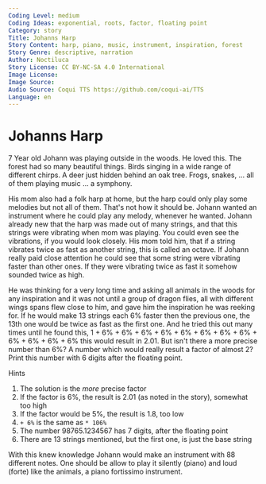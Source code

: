 ```yaml
---
Coding Level: medium
Coding Ideas: exponential, roots, factor, floating point
Category: story
Title: Johanns Harp
Story Content: harp, piano, music, instrument, inspiration, forest
Story Genre: descriptive, narration
Author: Noctiluca
Story License: CC BY-NC-SA 4.0 International
Image License:
Image Source:
Audio Source: Coqui TTS https://github.com/coqui-ai/TTS
Language: en
---
```


# Johanns Harp

7 Year old Johann was playing outside in the woods. He loved this. The forest
had so many beautiful things. Birds singing in a wide range of different chirps.
A deer just hidden behind an oak tree. Frogs, snakes,  ... all of them playing
music ... a symphony.

His mom also had a folk harp at home, but the harp could only play some melodies
but not all of them. That's not how it should be. Johann wanted an instrument
where he could play any melody, whenever he wanted. Johann already new that the
harp was made out of many strings, and that this strings were vibrating when mom
was playing. You could even see the vibrations, if you would look closely. His
mom told him, that if a string vibrates twice as fast as another string, this is
called an octave. If Johann really paid close attention he could see that some
string were vibrating faster than other ones. If they were vibrating twice as
fast it somehow sounded twice as high.

He was thinking for a very long time and asking all animals in the woods for any
inspiration and it was not until a group of dragon flies, all with different
wings spans flew close to him, and gave him the inspiration he was reeking for.
If he would make 13 strings each 6% faster then the previous one, the 13th one
would be twice as fast as the first one. And he tried this out many times until
he found this, 1 + 6% + 6% + 6% + 6% + 6% + 6% + 6% + 6% + 6% + 6% + 6% + 6%
this would result in 2.01. But isn't there a more precise number than 6%? A
number which would really result a factor of almost 2? Print this number with 6
digits after the floating point.

<div data-solution="1.059463"></div>

Hints

1. The solution is the *more* precise factor
2. If the factor is 6%, the result is 2.01 (as noted in the story), somewhat too high
3. If the factor would be 5%, the result is 1.8, too low
4. `+ 6%` is the same as `* 106%`
5. The number 98765.1234567 has 7 digits, after the floating point
6. There are 13 strings mentioned, but the first one, is just the base string

With this knew knowledge Johann would make an instrument with 88 different
notes. One should be allow to play it silently (piano) and loud (forte) like the
animals, a piano fortissimo instrument.

